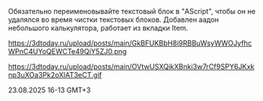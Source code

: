 Обязательно переименовывайте текстовый блок в "AScript", чтобы он не удалялся во время чистки текстовых блоков.
Добавлен аадон небольшого калькулятора, работает из вкладки Item.

https://3dtoday.ru/upload/posts/main/GkBFUKBbH8i9RBBuWsyWWOJyfhcWPnC4UYoQEWCTe49QiY5ZJ0.png

https://3dtoday.ru/upload/posts/main/OVtwUSXQikXBnki3w7rCf9SPY6JKxknp3uXOa3Pk2oXlAT3eCT.gif

23.08.2025 16-13  GMT+3
